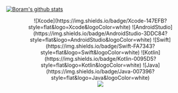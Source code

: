 [![Boram's github stats](https://github-readme-stats.vercel.app/api?username=bbiguduk&theme=midnight-purple&show_icons=true)](https://github.com/anuraghazra/github-readme-stats)

<div align=center>
  ![Xcode](https://img.shields.io/badge/Xcode-147EFB?style=flat&logo=Xcode&logoColor=white)
  ![AndroidStudio](https://img.shields.io/badge/AndroidStudio-3DDC84?style=flat&logo=AndroidStudio&logoColor=white)
  ![Swift](https://img.shields.io/badge/Swift-FA7343?style=flat&logo=Swift&logoColor=white)
  ![Kotlin](https://img.shields.io/badge/Kotlin-0095D5?style=flat&logo=Kotlin&logoColor=white)
  ![Java](https://img.shields.io/badge/Java-007396?style=flat&logo=Java&logoColor=white)
</div>


<div align=center>
  <a href="https://hits.seeyoufarm.com"><img src="https://hits.seeyoufarm.com/api/count/incr/badge.svg?url=https%3A%2F%2Fgithub.com%2Fbbiguduk&count_bg=%2379C83D&title_bg=%23555555&icon=&icon_color=%23E7E7E7&title=hits&edge_flat=false"/></a>
</div>
